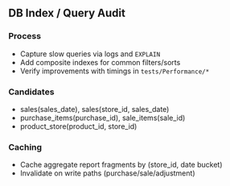 ## DB Index / Query Audit

### Process
- Capture slow queries via logs and `EXPLAIN`
- Add composite indexes for common filters/sorts
- Verify improvements with timings in `tests/Performance/*`

### Candidates
- sales(sales_date), sales(store_id, sales_date)
- purchase_items(purchase_id), sale_items(sale_id)
- product_store(product_id, store_id)

### Caching
- Cache aggregate report fragments by (store_id, date bucket)
- Invalidate on write paths (purchase/sale/adjustment)


